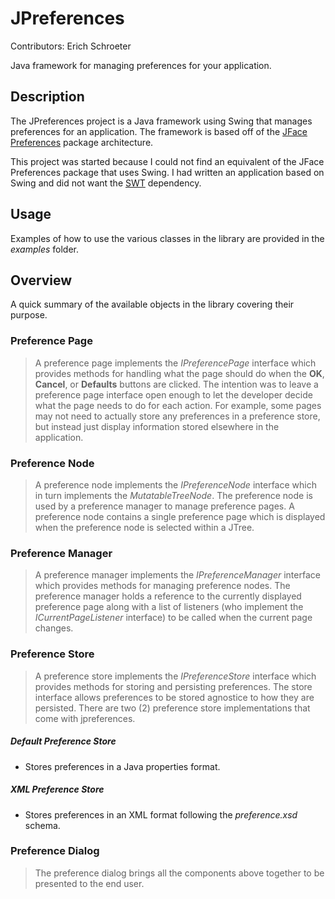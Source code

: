 # JPreferences

Contributors: Erich Schroeter

Java framework for managing preferences for your application.

## Description

The JPreferences project is a Java framework using Swing that manages
preferences for an application. The framework is based off of the
[JFace Preferences][JFacePreferences] package architecture.

This project was started because I could not find an equivalent of the
JFace Preferences package that uses Swing. I had written an application
based on Swing and did not want the [SWT][SWT_Homepage] dependency.

## Usage

Examples of how to use the various classes in the library are provided
in the _examples_ folder.

## Overview

A quick summary of the available objects in the library covering their
purpose.

### Preference Page

> A preference page implements the _IPreferencePage_ interface which
provides methods for handling what the page should do when the **OK**,
**Cancel**, or **Defaults** buttons are clicked. The intention was to
leave a preference page interface open enough to let the developer
decide what the page needs to do for each action. For example, some
pages may not need to actually store any preferences in a preference
store, but instead just display information stored elsewhere in the
application.

### Preference Node

> A preference node implements the _IPreferenceNode_ interface which in
turn implements the _MutatableTreeNode_. The preference node is used
by a preference manager to manage preference pages. A preference node
contains a single preference page which is displayed when the
preference node is selected within a JTree.

### Preference Manager

> A preference manager implements the _IPreferenceManager_ interface
which provides methods for managing preference nodes. The preference
manager holds a reference to the currently displayed preference page
along with a list of listeners (who implement the
_ICurrentPageListener_ interface) to be called when the current page
changes.

### Preference Store

> A preference store implements the _IPreferenceStore_ interface which
provides methods for storing and persisting preferences. The store
interface allows preferences to be stored agnostice to how they are
persisted. There are two (2) preference store implementations that
come with jpreferences.

##### Default Preference Store

 - Stores preferences in a Java properties format.

##### XML Preference Store

 - Stores preferences in an XML format following the _preference.xsd_ schema.

### Preference Dialog

> The preference dialog brings all the components above together to be
presented to the end user.

[JFacePreferences]: http://help.eclipse.org/helios/index.jsp?topic=/org.eclipse.platform.doc.isv/reference/api/org/eclipse/jface/viewers/package-summary.html
[SWT_Homepage]: http://www.eclipse.org/swt/
